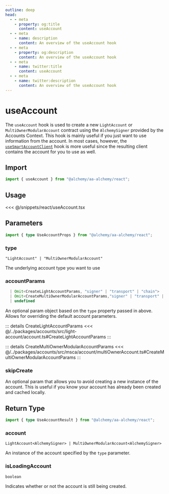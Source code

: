 ```yaml
---
outline: deep
head:
  - - meta
    - property: og:title
      content: useAccount
  - - meta
    - name: description
      content: An overview of the useAccount hook
  - - meta
    - property: og:description
      content: An overview of the useAccount hook
  - - meta
    - name: twitter:title
      content: useAccount
  - - meta
    - name: twitter:description
      content: An overview of the useAccount hook
---
```


# useAccount

The `useAccount` hook is used to create a new `LightAccount` or `MultiOwnerModularAccount` contract using the `AlchemySigner` provided by the Accounts Context. This hook is mainly useful if you just want to use information from the account. In most cases, however, the [`useSmartAccountClient`](/react/useSmartAccountClient) hook is more useful since the resulting client contains the account for you to use as well.

## Import

```ts
import { useAccount } from "@alchemy/aa-alchemy/react";
```

## Usage

<<< @/snippets/react/useAccount.tsx

## Parameters

```ts
import { type UseAccountProps } from "@alchemy/aa-alchemy/react";
```

### type

`"LightAccount" | "MultiOwnerModularAccount"`

The underlying account type you want to use

### accountParams

```ts
  | Omit<CreateLightAccountParams, "signer" | "transport" | "chain">
  | Omit<CreateMultiOwnerModularAccountParams,"signer" | "transport" | "chain">
  | undefined
```

An optional param object based on the `type` property passed in above. Allows for overriding the default account parameters.

::: details CreateLightAccountParams
<<< @/../packages/accounts/src/light-account/account.ts#CreateLightAccountParams
:::

::: details CreateMultiOwnerModularAccountParams
<<< @/../packages/accounts/src/msca/account/multiOwnerAccount.ts#CreateMultiOwnerModularAccountParams
:::

### skipCreate

An optional param that allows you to avoid creating a new instance of the account. This is useful if you know your account has already been created and cached locally.

## Return Type

```ts
import { type UseAccountResult } from "@alchemy/aa-alchemy/react";
```

### account

`LightAccount<AlchemySigner> | MultiOwnerModularAccount<AlchemySigner>`

An instance of the account specified by the `type` parameter.

### isLoadingAccount

`boolean`

Indicates whether or not the account is still being created.
